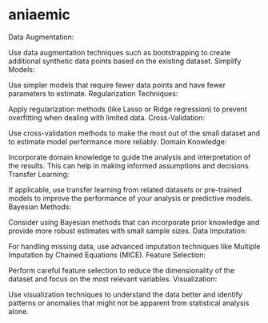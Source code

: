 # aniaemic
Data Augmentation:

Use data augmentation techniques such as bootstrapping to create additional synthetic data points based on the existing dataset.
Simplify Models:

Use simpler models that require fewer data points and have fewer parameters to estimate.
Regularization Techniques:

Apply regularization methods (like Lasso or Ridge regression) to prevent overfitting when dealing with limited data.
Cross-Validation:

Use cross-validation methods to make the most out of the small dataset and to estimate model performance more reliably.
Domain Knowledge:

Incorporate domain knowledge to guide the analysis and interpretation of the results. This can help in making informed assumptions and decisions.
Transfer Learning:

If applicable, use transfer learning from related datasets or pre-trained models to improve the performance of your analysis or predictive models.
Bayesian Methods:

Consider using Bayesian methods that can incorporate prior knowledge and provide more robust estimates with small sample sizes.
Data Imputation:

For handling missing data, use advanced imputation techniques like Multiple Imputation by Chained Equations (MICE).
Feature Selection:

Perform careful feature selection to reduce the dimensionality of the dataset and focus on the most relevant variables.
Visualization:

Use visualization techniques to understand the data better and identify patterns or anomalies that might not be apparent from statistical analysis alone.
